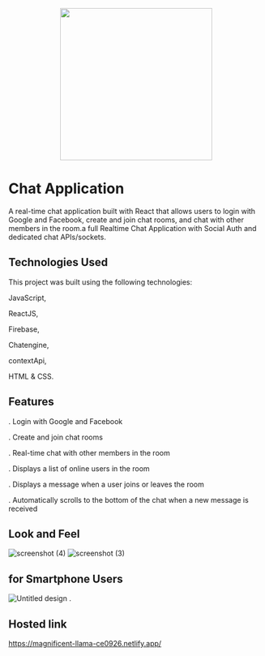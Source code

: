 <p align="center">
  <img src="https://user-images.githubusercontent.com/115978151/230763000-c79535b0-6edf-43e1-ad90-09d07ae9372d.png" width="300">
</p>

# Chat Application
A real-time chat application built with React that allows users to login with Google and Facebook, create and join chat rooms, and chat with other members in the room.a full Realtime Chat Application with Social Auth and dedicated chat APIs/sockets.

## Technologies Used

This project was built using the following
technologies:

JavaScript,

ReactJS,

Firebase,

Chatengine,

contextApi,

HTML & CSS.

## Features

. Login with Google and Facebook

. Create and join chat rooms

. Real-time chat with other members in the room

. Displays a list of online users in the room

. Displays a message when a user joins or leaves the room

. Automatically scrolls to the bottom of the chat when a new message is received

## Look and Feel
![screenshot (4)](https://user-images.githubusercontent.com/115978151/230762487-b5a4f835-59b4-4d66-b2a2-cba5014eaa05.png)
![screenshot (3)](https://user-images.githubusercontent.com/115978151/230762495-3acfd090-ef64-4834-8fa6-5b8502580d04.png)

## for Smartphone Users
![Untitled design](https://user-images.githubusercontent.com/115978151/230762953-d91dc820-739a-4e31-9dfb-e2bd89bcacdc.png) .


## Hosted link

https://magnificent-llama-ce0926.netlify.app/
